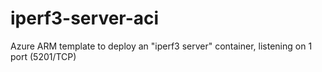 # iperf3-server-aci
Azure ARM template to deploy an "iperf3 server" container, listening on 1 port (5201/TCP)
